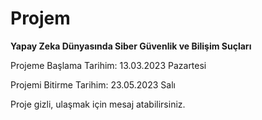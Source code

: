 # Projem
**Yapay Zeka Dünyasında Siber Güvenlik ve Bilişim Suçları**

Projeme Başlama Tarihim: 13.03.2023 Pazartesi

Projemi Bitirme Tarihim: 23.05.2023 Salı

Proje gizli, ulaşmak için mesaj atabilirsiniz.
